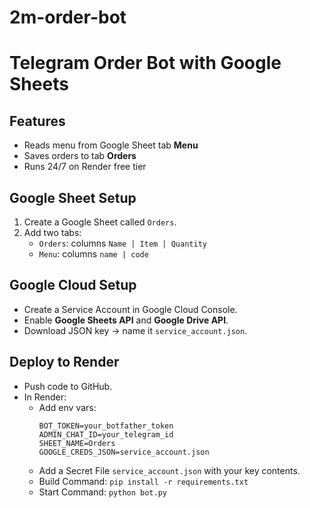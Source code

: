 # 2m-order-bot
# Telegram Order Bot with Google Sheets

## Features
- Reads menu from Google Sheet tab **Menu**
- Saves orders to tab **Orders**
- Runs 24/7 on Render free tier

## Google Sheet Setup
1. Create a Google Sheet called `Orders`.
2. Add two tabs:
   - `Orders`: columns `Name | Item | Quantity`
   - `Menu`: columns `name | code`

## Google Cloud Setup
- Create a Service Account in Google Cloud Console.
- Enable **Google Sheets API** and **Google Drive API**.
- Download JSON key → name it `service_account.json`.

## Deploy to Render
- Push code to GitHub.
- In Render:
  - Add env vars:
    ```
    BOT_TOKEN=your_botfather_token
    ADMIN_CHAT_ID=your_telegram_id
    SHEET_NAME=Orders
    GOOGLE_CREDS_JSON=service_account.json
    ```
  - Add a Secret File `service_account.json` with your key contents.
  - Build Command: `pip install -r requirements.txt`
  - Start Command: `python bot.py`


